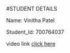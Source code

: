 #STUDENT DETAILS

Name: Vinitha Patel

Student_Id: 700764037

video link
[click here](https://drive.google.com/drive/folders/1zuGx5mUc6HNufyfV6ZHV3ZHk0DLLsKo2?usp=sharing)
